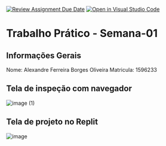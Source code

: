 [![Review Assignment Due Date](https://classroom.github.com/assets/deadline-readme-button-22041afd0340ce965d47ae6ef1cefeee28c7c493a6346c4f15d667ab976d596c.svg)](https://classroom.github.com/a/fWV9gbnp)
[![Open in Visual Studio Code](https://classroom.github.com/assets/open-in-vscode-2e0aaae1b6195c2367325f4f02e2d04e9abb55f0b24a779b69b11b9e10269abc.svg)](https://classroom.github.com/online_ide?assignment_repo_id=18590799&assignment_repo_type=AssignmentRepo)
# Trabalho Prático - Semana-01

## Informações Gerais
Nome: Alexandre Ferreira Borges Oliveira
Matricula: 1596233

## Tela de inspeção com navegador
![image (1)](https://github.com/user-attachments/assets/5abe0e93-8a71-4b3f-bbbb-f386b2f0e7a8)


## Tela de projeto no Replit
![image](https://github.com/user-attachments/assets/0978faca-f31e-4818-a0d5-71997197d885)

